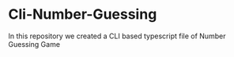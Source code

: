 # Cli-Number-Guessing
In this repository we created a CLI based typescript file of Number Guessing Game
